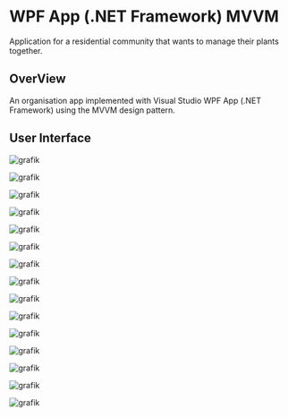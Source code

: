 
# WPF App (.NET Framework) MVVM
Application for a residential community that wants to manage their plants together.

## OverView
An organisation app implemented with Visual Studio WPF App (.NET Framework) using the MVVM design pattern.


## User Interface
![grafik](https://user-images.githubusercontent.com/78412795/106806153-dff56c80-6667-11eb-82cb-75200d12948c.png)

![grafik](https://user-images.githubusercontent.com/78412795/107220958-489b6b00-6a13-11eb-8d92-a6de996a4f77.png)

![grafik](https://user-images.githubusercontent.com/78412795/107221011-58b34a80-6a13-11eb-873b-79f3fde1dafc.png)

![grafik](https://user-images.githubusercontent.com/78412795/107221057-6799fd00-6a13-11eb-8a4c-70003c627873.png)

![grafik](https://user-images.githubusercontent.com/78412795/107221105-78e30980-6a13-11eb-8984-2bdf746bdffa.png)

![grafik](https://user-images.githubusercontent.com/78412795/107221123-839d9e80-6a13-11eb-9db8-022ad04c4d0b.png)

![grafik](https://user-images.githubusercontent.com/78412795/107221151-8c8e7000-6a13-11eb-9dcc-3497349800ab.png)

![grafik](https://user-images.githubusercontent.com/78412795/107221189-96b06e80-6a13-11eb-8870-ad19b249ce6e.png)

![grafik](https://user-images.githubusercontent.com/78412795/107221220-a039d680-6a13-11eb-81cd-96c02bd3fb07.png)

![grafik](https://user-images.githubusercontent.com/78412795/107221243-a9c33e80-6a13-11eb-9f69-a4cb6efed779.png)

![grafik](https://user-images.githubusercontent.com/78412795/107221301-bba4e180-6a13-11eb-8cee-93a1fae9fdd7.png)

![grafik](https://user-images.githubusercontent.com/78412795/107221324-c495b300-6a13-11eb-9615-e83654686401.png)

![grafik](https://user-images.githubusercontent.com/78412795/107221341-cbbcc100-6a13-11eb-81e5-ee4654eb4d66.png)

![grafik](https://user-images.githubusercontent.com/78412795/107221366-d4ad9280-6a13-11eb-9330-327829189fb2.png)

![grafik](https://user-images.githubusercontent.com/78412795/107221387-dd9e6400-6a13-11eb-92a7-89c1715685d9.png)


